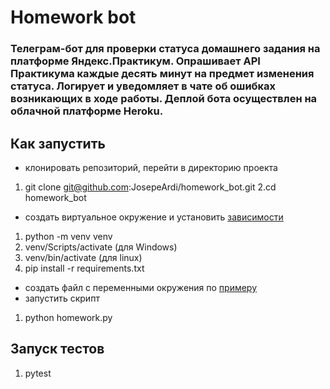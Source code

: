 # Homework bot
### Телеграм-бот для проверки статуса домашнего задания на платформе Яндекс.Практикум. Опрашивает API Практикума каждые десять минут на предмет изменения статуса. Логирует и уведомляет в чате об ошибках возникающих в ходе работы. Деплой бота осуществлен на облачной платформе Heroku.

## Как запустить
* клонировать репозиторий, перейти в директорию проекта
1. git clone git@github.com:JosepeArdi/homework_bot.git
2.cd homework_bot
* создать виртуальное окружение и установить [зависимости](requirements.txt)
1. python -m venv venv
2. venv/Scripts/activate (для Windows)
3. venv/bin/activate (для linux)
1. pip install -r requirements.txt
* создать файл с переменными окружения по [примеру](.env.example)
* запустить скрипт
1. python homework.py
## Запуск тестов
1. pytest
